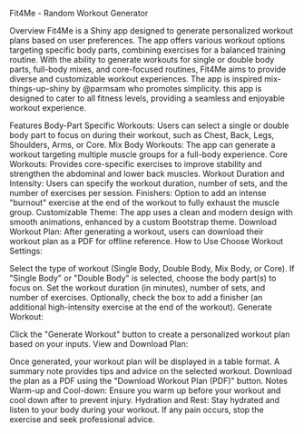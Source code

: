 Fit4Me - Random Workout Generator

Overview
Fit4Me is a Shiny app designed to generate personalized workout plans based on user preferences. The app offers various workout options targeting specific body parts, combining exercises for a balanced training routine. With the ability to generate workouts for single or double body parts, full-body mixes, and core-focused routines, Fit4Me aims to provide diverse and customizable workout experiences.
The app is inspired mix-things-up-shiny by @parmsam who promotes simplicity. this app is designed to cater to all fitness levels, providing a seamless and enjoyable workout experience.

Features
Body-Part Specific Workouts: Users can select a single or double body part to focus on during their workout, such as Chest, Back, Legs, Shoulders, Arms, or Core.
Mix Body Workouts: The app can generate a workout targeting multiple muscle groups for a full-body experience.
Core Workouts: Provides core-specific exercises to improve stability and strengthen the abdominal and lower back muscles.
Workout Duration and Intensity: Users can specify the workout duration, number of sets, and the number of exercises per session.
Finishers: Option to add an intense "burnout" exercise at the end of the workout to fully exhaust the muscle group.
Customizable Theme: The app uses a clean and modern design with smooth animations, enhanced by a custom Bootstrap theme.
Download Workout Plan: After generating a workout, users can download their workout plan as a PDF for offline reference.
How to Use
Choose Workout Settings:
  
  Select the type of workout (Single Body, Double Body, Mix Body, or Core).
If "Single Body" or "Double Body" is selected, choose the body part(s) to focus on.
Set the workout duration (in minutes), number of sets, and number of exercises.
Optionally, check the box to add a finisher (an additional high-intensity exercise at the end of the workout).
Generate Workout:
  
  Click the "Generate Workout" button to create a personalized workout plan based on your inputs.
View and Download Plan:
  
  Once generated, your workout plan will be displayed in a table format. A summary note provides tips and advice on the selected workout.
Download the plan as a PDF using the "Download Workout Plan (PDF)" button.
Notes
Warm-up and Cool-down: Ensure you warm up before your workout and cool down after to prevent injury.
Hydration and Rest: Stay hydrated and listen to your body during your workout. If any pain occurs, stop the exercise and seek professional advice.